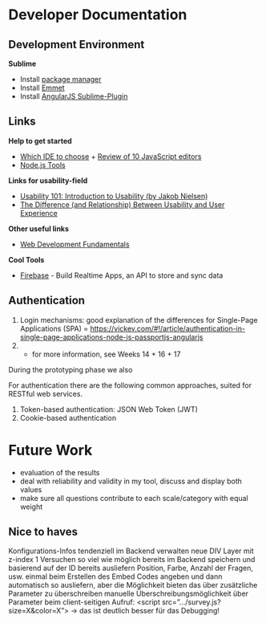 # Developer Documentation


## Development Environment

__Sublime__

* Install [package manager](https://sublime.wbond.net/installation)
* Install [Emmet](http://emmet.io/)
* Install [AngularJS Sublime-Plugin](https://sublime.wbond.net/packages/AngularJS)




## Links

__Help to get started__

* [Which IDE to choose](http://www.sitepoint.com/javascript-internet-things/) + [Review of 10 JavaScript editors](http://www.javaworld.com/article/2094847/enterprise-java/review-10-javascript-editors-and-ides-put-to-the-test.html)
* [Node.js Tools](https://www.totaljs.com/tools/)

__Links for usability-field__

* [Usability 101: Introduction to Usability (by Jakob Nielsen)](http://www.nngroup.com/articles/usability-101-introduction-to-usability/)
* [The Difference (and Relationship) Between Usability and User Experience](http://usabilitygeek.com/the-difference-between-usability-and-user-experience/)


__Other useful links__

* [Web Development Fundamentals](https://developers.google.com/web/fundamentals/)

__Cool Tools__

* [Firebase](https://www.firebase.com/) - Build Realtime Apps, an API to store and sync data



## Authentication

1. Login mechanisms: good explanation of the differences for Single-Page Applications (SPA) = https://vickev.com/#!/article/authentication-in-single-page-applications-node-js-passportjs-angularjs
1. + for more information, see Weeks 14 + 16 + 17

During the prototyping phase we also

For authentication there are the following common approaches, suited for RESTful web services.

1. Token-based authentication: JSON Web Token (JWT)
1. Cookie-based authentication




# Future Work

* evaluation of the results
* deal with reliability and validity in my tool, discuss and display both values
* make sure all questions contribute to each scale/category with equal weight


## Nice to haves

Konfigurations-Infos tendenziell im Backend verwalten
neue DIV Layer mit z-index 1
Versuchen so viel wie möglich bereits im Backend speichern und basierend auf der ID bereits ausliefern
Position, Farbe, Anzahl der Fragen, usw.
einmal beim Erstellen des Embed Codes angeben und dann automatisch so ausliefern, aber die Möglichkeit bieten das über zusätzliche Parameter zu überschreiben
manuelle Überschreibungsmöglichkeit über Parameter beim client-seitigen Aufruf: <script src=”.../survey.js?size=X&color=X”>
→ das ist deutlich besser für das Debugging!
